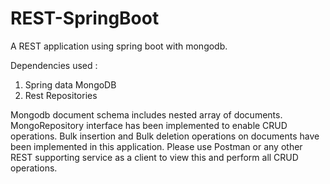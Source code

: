 # REST-SpringBoot

A REST application using spring boot with mongodb.

Dependencies used :
1. Spring data MongoDB
2. Rest Repositories

Mongodb document schema includes nested array of documents. MongoRepository interface has been implemented to enable CRUD operations. Bulk insertion and Bulk deletion operations on documents have been implemented in this application. Please use Postman or any other REST supporting service as a client to view this and perform all CRUD operations.
